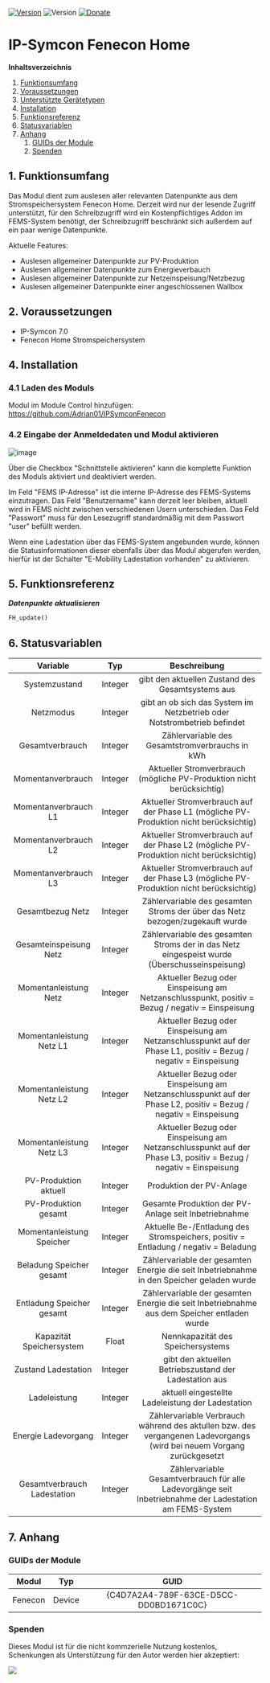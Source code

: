 [![Version](https://img.shields.io/badge/Symcon-PHPModul-red.svg)](https://www.symcon.de/service/dokumentation/entwicklerbereich/sdk-tools/sdk-php/)
![Version](https://img.shields.io/badge/Symcon%20Version-7.0%20%3E-blue.svg)
[![Donate](https://img.shields.io/badge/Donate-Paypal-009cde.svg)](https://www.paypal.me/adrianschmidt1121)
# IP-Symcon Fenecon Home

**Inhaltsverzeichnis**

1. [Funktionsumfang](#1-funktionsumfang)
2. [Voraussetzungen](#2-voraussetungen)
3. [Unterstützte Gerätetypen](#3-unterstützte-gerätevarianten)
4. [Installation](#4-installation)
5. [Funktionsreferenz](#5-funktionsreferenz)
6. [Statusvariablen](#6-statusvariablen)
7. [Anhang](#7-anhang)
   1. [GUIDs der Module](#guids-der-module)
   2. [Spenden](#spenden)


## 1. Funktionsumfang

Das Modul dient zum auslesen aller relevanten Datenpunkte aus dem Stromspeichersystem Fenecon Home.
Derzeit wird nur der lesende Zugriff unterstützt, für den Schreibzugriff wird ein Kostenpflichtiges Addon im FEMS-System benötigt, der Schreibzugriff beschränkt sich außerdem auf ein paar wenige Datenpunkte.

Aktuelle Features:

- Auslesen allgemeiner Datenpunkte zur PV-Produktion
- Auslesen allgemeiner Datenpunkte zum Energieverbauch
- Auslesen allgemeiner Datenpunkte zur Netzeinspeisung/Netzbezug
- Auslesen allgemeiner Datenpunkte einer angeschlossenen Wallbox


## 2. Voraussetzungen

- IP-Symcon 7.0
- Fenecon Home Stromspeichersystem


## 4. Installation

### 4.1 Laden des Moduls

Modul im Module Control hinzufügen: https://github.com/Adrian01/IPSymconFenecon


### 4.2 Eingabe der Anmeldedaten und Modul aktivieren

![image](docs/login.png)

Über die Checkbox "Schnittstelle aktivieren" kann die komplette Funktion des Moduls aktiviert und deaktiviert werden. 

Im Feld "FEMS IP-Adresse" ist die interne IP-Adresse des FEMS-Systems einzutragen.
Das Feld "Benutzername" kann derzeit leer bleiben, aktuell wird in FEMS nicht zwischen verschiedenen Usern unterschieden. 
Das Feld "Passwort" muss für den Lesezugriff standardmäßig mit dem Passwort "user" befüllt werden.

Wenn eine Ladestation über das FEMS-System angebunden wurde, können die Statusinformationen dieser ebenfalls über das Modul abgerufen werden, hierfür ist der Schalter "E-Mobility Ladestation vorhanden" zu aktivieren.


## 5. Funktionsreferenz

 _**Datenpunkte aktualisieren**_
```php
FH_update()
```

## 6. Statusvariablen

|         Variable                 |   Typ   |                                  Beschreibung                                           |
|:--------------------------------:|:-------:|:---------------------------------------------------------------------------------------:|
|      Systemzustand               | Integer | gibt den aktuellen Zustand des Gesamtsystems aus                                        |
|      Netzmodus                   | Integer | gibt an ob sich das System im Netzbetrieb oder Notstrombetrieb befindet                 |
|      Gesamtverbrauch             | Integer | Zählervariable des Gesamtstromverbrauchs in kWh                                         |
|      Momentanverbrauch           | Integer | Aktueller Stromverbrauch (mögliche PV-Produktion nicht berücksichtig)                   |
|      Momentanverbrauch L1        | Integer | Aktueller Stromverbrauch auf der Phase L1 (mögliche PV-Produktion nicht berücksichtig)  |
|      Momentanverbrauch L2        | Integer | Aktueller Stromverbrauch auf der Phase L2 (mögliche PV-Produktion nicht berücksichtig)  |
|      Momentanverbrauch L3        | Integer | Aktueller Stromverbrauch auf der Phase L3 (mögliche PV-Produktion nicht berücksichtig)                 |
|      Gesamtbezug Netz            | Integer | Zählervariable des gesamten Stroms der über das Netz bezogen/zugekauft wurde                           |
|      Gesamteinspeisung Netz      | Integer | Zählervariable des gesamten Stroms der in das Netz eingespeist wurde (Überschusseinspeisung)           |
|      Momentanleistung Netz       | Integer | Aktueller Bezug oder Einspeisung am Netzanschlusspunkt, positiv = Bezug / negativ = Einspeisung        |
|      Momentanleistung Netz L1    | Integer | Aktueller Bezug oder Einspeisung am Netzanschlusspunkt auf der Phase L1, positiv = Bezug / negativ = Einspeisung        |
|      Momentanleistung Netz L2    | Integer | Aktueller Bezug oder Einspeisung am Netzanschlusspunkt auf der Phase L2, positiv = Bezug / negativ = Einspeisung        |
|      Momentanleistung Netz L3    | Integer | Aktueller Bezug oder Einspeisung am Netzanschlusspunkt auf der Phase L3, positiv = Bezug / negativ = Einspeisung        |
|      PV-Produktion aktuell       | Integer | Produktion der PV-Anlage                                                                                                |
|      PV-Produktion gesamt        | Integer | Gesamte Produktion der PV-Anlage seit Inbetriebnahme                                                                    |
|      Momentanleistung Speicher   | Integer | Aktuelle Be-/Entladung des Stromspeichers, positiv = Entladung / negativ = Beladung                                     |
|      Beladung Speicher gesamt    | Integer | Zählervariable der gesamten Energie die seit Inbetriebnahme in den Speicher geladen wurde                               |
|      Entladung Speicher gesamt   | Integer | Zählervariable der gesamten Energie die seit Inbetriebnahme aus dem Speicher entladen wurde                             |
|      Kapazität Speichersystem    | Float   | Nennkapazität des Speichersystems                                                                                       |
|      Zustand Ladestation         | Integer | gibt den aktuellen Betriebszustand der Ladestation aus                                                                  |
|      Ladeleistung                | Integer | aktuell eingestellte Ladeleistung der Ladestation                                                                       |
|      Energie Ladevorgang         | Integer | Zählervariable Verbrauch während des aktullen bzw. des vergangenen Ladevorgangs (wird bei neuem Vorgang zurückgesetzt   |
|      Gesamtverbrauch Ladestation | Integer | Zählervariable Gesamtverbrauch für alle Ladevorgänge seit Inbetriebnahme der Ladestation am FEMS-System                 |


## 7. Anhang

###  GUIDs der Module

|           Modul            |  Typ   |                  GUID                  |
|:--------------------------:|:------:|:--------------------------------------:|
|          Fenecon           | Device | {C4D7A2A4-789F-63CE-D5CC-DD0BD1671C0C} |



###  Spenden

Dieses Modul ist für die nicht kommzerielle Nutzung kostenlos, Schenkungen als Unterstützung für den Autor werden hier akzeptiert:    

<a href="https://www.paypal.com/cgi-bin/webscr?cmd=_s-xclick&hosted_button_id=H35258DZU36AW" target="_blank"><img src="https://www.paypalobjects.com/de_DE/DE/i/btn/btn_donate_LG.gif" border="0" /></a>
